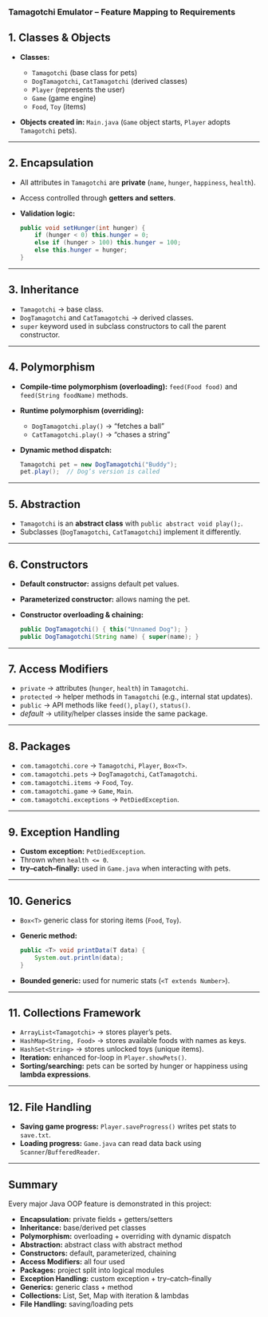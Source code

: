 ### Tamagotchi Emulator – Feature Mapping to Requirements

## 1. Classes & Objects

* **Classes:**

  * `Tamagotchi` (base class for pets)
  * `DogTamagotchi`, `CatTamagotchi` (derived classes)
  * `Player` (represents the user)
  * `Game` (game engine)
  * `Food`, `Toy` (items)
* **Objects created in:** `Main.java` (`Game` object starts, `Player` adopts `Tamagotchi` pets).

---

## 2. **Encapsulation**

* All attributes in `Tamagotchi` are **private** (`name`, `hunger`, `happiness`, `health`).
* Access controlled through **getters and setters**.
* **Validation logic:**

  ```java
  public void setHunger(int hunger) {
      if (hunger < 0) this.hunger = 0;
      else if (hunger > 100) this.hunger = 100;
      else this.hunger = hunger;
  }
  ```

---

## 3. **Inheritance**

* `Tamagotchi` → base class.
* `DogTamagotchi` and `CatTamagotchi` → derived classes.
* `super` keyword used in subclass constructors to call the parent constructor.

---

## 4. **Polymorphism**

* **Compile-time polymorphism (overloading):**
  `feed(Food food)` and `feed(String foodName)` methods.
* **Runtime polymorphism (overriding):**

  * `DogTamagotchi.play()` → “fetches a ball”
  * `CatTamagotchi.play()` → “chases a string”
* **Dynamic method dispatch:**

  ```java
  Tamagotchi pet = new DogTamagotchi("Buddy");
  pet.play();  // Dog’s version is called
  ```

---

## 5. **Abstraction**

* `Tamagotchi` is an **abstract class** with `public abstract void play();`.
* Subclasses (`DogTamagotchi`, `CatTamagotchi`) implement it differently.

---

## 6. **Constructors**

* **Default constructor:** assigns default pet values.
* **Parameterized constructor:** allows naming the pet.
* **Constructor overloading & chaining:**

  ```java
  public DogTamagotchi() { this("Unnamed Dog"); }
  public DogTamagotchi(String name) { super(name); }
  ```

---

## 7. **Access Modifiers**

* `private` → attributes (`hunger`, `health`) in `Tamagotchi`.
* `protected` → helper methods in `Tamagotchi` (e.g., internal stat updates).
* `public` → API methods like `feed()`, `play()`, `status()`.
* *default* → utility/helper classes inside the same package.

---

## 8. **Packages**

* `com.tamagotchi.core` → `Tamagotchi`, `Player`, `Box<T>`.
* `com.tamagotchi.pets` → `DogTamagotchi`, `CatTamagotchi`.
* `com.tamagotchi.items` → `Food`, `Toy`.
* `com.tamagotchi.game` → `Game`, `Main`.
* `com.tamagotchi.exceptions` → `PetDiedException`.

---

## 9. **Exception Handling**

* **Custom exception:** `PetDiedException`.
* Thrown when `health <= 0`.
* **try–catch–finally:** used in `Game.java` when interacting with pets.

---

## 10. **Generics**

* `Box<T>` generic class for storing items (`Food`, `Toy`).
* **Generic method:**

  ```java
  public <T> void printData(T data) {
      System.out.println(data);
  }
  ```
* **Bounded generic:** used for numeric stats (`<T extends Number>`).

---

## 11. **Collections Framework**

* `ArrayList<Tamagotchi>` → stores player’s pets.
* `HashMap<String, Food>` → stores available foods with names as keys.
* `HashSet<String>` → stores unlocked toys (unique items).
* **Iteration:** enhanced for-loop in `Player.showPets()`.
* **Sorting/searching:** pets can be sorted by hunger or happiness using **lambda expressions**.

---

## 12. **File Handling**

* **Saving game progress:** `Player.saveProgress()` writes pet stats to `save.txt`.
* **Loading progress:** `Game.java` can read data back using `Scanner`/`BufferedReader`.

---

## Summary

Every major Java OOP feature is demonstrated in this project:

* **Encapsulation:** private fields + getters/setters
* **Inheritance:** base/derived pet classes
* **Polymorphism:** overloading + overriding with dynamic dispatch
* **Abstraction:** abstract class with abstract method
* **Constructors:** default, parameterized, chaining
* **Access Modifiers:** all four used
* **Packages:** project split into logical modules
* **Exception Handling:** custom exception + try–catch–finally
* **Generics:** generic class + method
* **Collections:** List, Set, Map with iteration & lambdas
* **File Handling:** saving/loading pets
